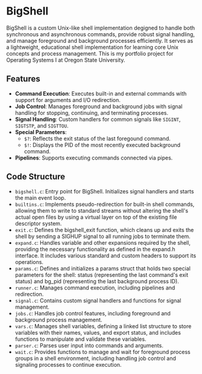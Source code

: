 # BigShell

BigShell is a custom Unix-like shell implementation degigned to handle both synchronous and asynchronous commands, provide robust signal handling, and manage foreground and background processes efficiently. It serves as a lightweight, educational shell implementation for learning core Unix concepts and process management. This is my portfolio project for Operating Systems I at Oregon State University.

## Features
- **Command Execution**: Executes built-in and external commands with support for arguments and I/O redirection.
- **Job Control**: Manages foreground and background jobs with signal handling for stopping, continuing, and terminating processes.
- **Signal Handling**: Custom handlers for common signals like ```SIGINT```, ```SIGTSTP```, and ```SIGTTOU```.
- **Special Parameters**:
   - ```$?```: Reflects the exit status of the last foregound command.
   - ```$!```: Displays the PID of the most recently executed background command.
- **Pipelines**: Supports executing commands connected via pipes.

## Code Structure
- ```bigshell.c```: Entry point for BigShell. Initializes signal handlers and starts the main event loop.
- ```builtins.c```: Implements pseudo-redirection for built-in shell commands, allowing them to write to standard streams without altering the shell's actual open files by using a virtual layer on top of the existing file descriptor system.
- ```exit.c```: Defines the bigshell_exit function, which cleans up and exits the shell by sending a SIGHUP signal to all running jobs to terminate them.
- ```expand.c```: Handles variable and other expansions required by the shell, providing the necessary functionality as defined in the expand.h interface. It includes various standard and custom headers to support its operations.
- ```params.c```: Defines and initializes a params struct that holds two special parameters for the shell: status (representing the last command's exit status) and bg_pid (representing the last background process ID).
- ```runner.c```: Manages command execution, including pipelines and redirection.
- ```signal.c```: Contains custom signal handlers and functions for signal management.
- ```jobs.c```: Handles job control features, including foreground and background process management.
- ```vars.c```: Manages shell variables, defining a linked list structure to store variables with their names, values, and export status, and includes functions to manipulate and validate these variables.
- ```parser.c```: Parses user input into commands and arguments.
- ```wait.c```: Provides functions to manage and wait for foreground process groups in a shell environment, including handling job control and signaling processes to continue execution.